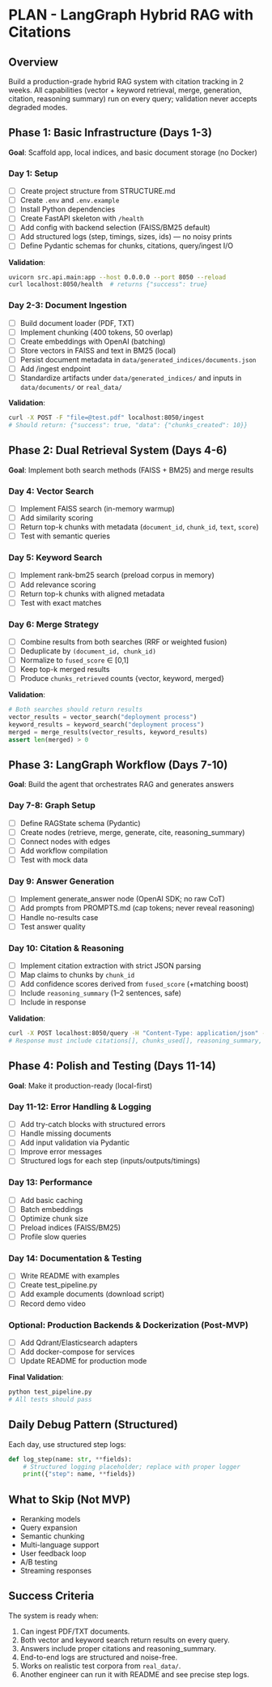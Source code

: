 # PLAN - LangGraph Hybrid RAG with Citations

## Overview
Build a production-grade hybrid RAG system with citation tracking in 2 weeks. All capabilities (vector + keyword retrieval, merge, generation, citation, reasoning summary) run on every query; validation never accepts degraded modes.

## Phase 1: Basic Infrastructure (Days 1-3)
**Goal**: Scaffold app, local indices, and basic document storage (no Docker)

### Day 1: Setup
- [ ] Create project structure from STRUCTURE.md
- [ ] Create `.env` and `.env.example`
- [ ] Install Python dependencies
- [ ] Create FastAPI skeleton with `/health`
- [ ] Add config with backend selection (FAISS/BM25 default)
- [ ] Add structured logs (step, timings, sizes, ids) — no noisy prints
- [ ] Define Pydantic schemas for chunks, citations, query/ingest I/O

**Validation**: 
```bash
uvicorn src.api.main:app --host 0.0.0.0 --port 8050 --reload
curl localhost:8050/health  # returns {"success": true}
```

### Day 2-3: Document Ingestion
- [ ] Build document loader (PDF, TXT)
- [ ] Implement chunking (400 tokens, 50 overlap)
- [ ] Create embeddings with OpenAI (batching)
- [ ] Store vectors in FAISS and text in BM25 (local)
- [ ] Persist document metadata in `data/generated_indices/documents.json`
- [ ] Add /ingest endpoint
- [ ] Standardize artifacts under `data/generated_indices/` and inputs in `data/documents/` or `real_data/`

**Validation**:
```bash
curl -X POST -F "file=@test.pdf" localhost:8050/ingest
# Should return: {"success": true, "data": {"chunks_created": 10}}
```

## Phase 2: Dual Retrieval System (Days 4-6)
**Goal**: Implement both search methods (FAISS + BM25) and merge results

### Day 4: Vector Search
- [ ] Implement FAISS search (in-memory warmup)
- [ ] Add similarity scoring
- [ ] Return top-k chunks with metadata (`document_id`, `chunk_id`, `text`, `score`)
- [ ] Test with semantic queries

### Day 5: Keyword Search
- [ ] Implement rank-bm25 search (preload corpus in memory)
- [ ] Add relevance scoring
- [ ] Return top-k chunks with aligned metadata
- [ ] Test with exact matches

### Day 6: Merge Strategy
- [ ] Combine results from both searches (RRF or weighted fusion)
- [ ] Deduplicate by `(document_id, chunk_id)`
- [ ] Normalize to `fused_score` ∈ [0,1]
- [ ] Keep top-k merged results
- [ ] Produce `chunks_retrieved` counts {vector, keyword, merged}

**Validation**:
```python
# Both searches should return results
vector_results = vector_search("deployment process")
keyword_results = keyword_search("deployment process")
merged = merge_results(vector_results, keyword_results)
assert len(merged) > 0
```

## Phase 3: LangGraph Workflow (Days 7-10)
**Goal**: Build the agent that orchestrates RAG and generates answers

### Day 7-8: Graph Setup
- [ ] Define RAGState schema (Pydantic)
- [ ] Create nodes (retrieve, merge, generate, cite, reasoning_summary)
- [ ] Connect nodes with edges
- [ ] Add workflow compilation
- [ ] Test with mock data

### Day 9: Answer Generation
- [ ] Implement generate_answer node (OpenAI SDK; no raw CoT)
- [ ] Add prompts from PROMPTS.md (cap tokens; never reveal reasoning)
- [ ] Handle no-results case
- [ ] Test answer quality

### Day 10: Citation & Reasoning
- [ ] Implement citation extraction with strict JSON parsing
- [ ] Map claims to chunks by `chunk_id`
- [ ] Add confidence scores derived from `fused_score` (+matching boost)
- [ ] Include `reasoning_summary` (1–2 sentences, safe)
- [ ] Include in response

**Validation**:
```bash
curl -X POST localhost:8050/query -H "Content-Type: application/json" -d '{"question":"What is deployment?"}'
# Response must include citations[], chunks_used[], reasoning_summary, and chunks_retrieved
```

## Phase 4: Polish and Testing (Days 11-14)
**Goal**: Make it production-ready (local-first)

### Day 11-12: Error Handling & Logging
- [ ] Add try-catch blocks with structured errors
- [ ] Handle missing documents
- [ ] Add input validation via Pydantic
- [ ] Improve error messages
- [ ] Structured logs for each step (inputs/outputs/timings)

### Day 13: Performance
- [ ] Add basic caching
- [ ] Batch embeddings
- [ ] Optimize chunk size
- [ ] Preload indices (FAISS/BM25)
- [ ] Profile slow queries

### Day 14: Documentation & Testing
- [ ] Write README with examples
- [ ] Create test_pipeline.py
- [ ] Add example documents (download script)
- [ ] Record demo video

### Optional: Production Backends & Dockerization (Post-MVP)
- [ ] Add Qdrant/Elasticsearch adapters
- [ ] Add docker-compose for services
- [ ] Update README for production mode

**Final Validation**:
```bash
python test_pipeline.py
# All tests should pass
```

## Daily Debug Pattern (Structured)
Each day, use structured step logs:
```python
def log_step(name: str, **fields):
    # Structured logging placeholder; replace with proper logger
    print({"step": name, **fields})
```

## What to Skip (Not MVP)
- Reranking models
- Query expansion
- Semantic chunking
- Multi-language support
- User feedback loop
- A/B testing
- Streaming responses

## Success Criteria
The system is ready when:
1. Can ingest PDF/TXT documents.
2. Both vector and keyword search return results on every query.
3. Answers include proper citations and reasoning_summary.
4. End-to-end logs are structured and noise-free.
5. Works on realistic test corpora from `real_data/`.
6. Another engineer can run it with README and see precise step logs.